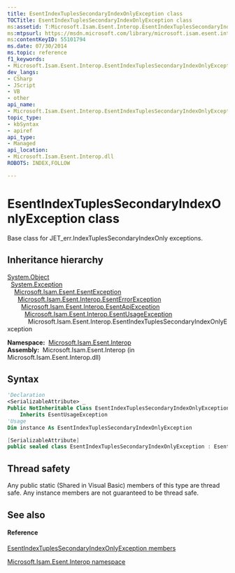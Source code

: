 ```yaml
---
title: EsentIndexTuplesSecondaryIndexOnlyException class
TOCTitle: EsentIndexTuplesSecondaryIndexOnlyException class
ms:assetid: T:Microsoft.Isam.Esent.Interop.EsentIndexTuplesSecondaryIndexOnlyException
ms:mtpsurl: https://msdn.microsoft.com/library/microsoft.isam.esent.interop.esentindextuplessecondaryindexonlyexception(v=EXCHG.10)
ms:contentKeyID: 55101794
ms.date: 07/30/2014
ms.topic: reference
f1_keywords:
- Microsoft.Isam.Esent.Interop.EsentIndexTuplesSecondaryIndexOnlyException
dev_langs:
- CSharp
- JScript
- VB
- other
api_name: 
- Microsoft.Isam.Esent.Interop.EsentIndexTuplesSecondaryIndexOnlyException
topic_type: 
- kbSyntax
- apiref
api_type: 
- Managed
api_location: 
- Microsoft.Isam.Esent.Interop.dll
ROBOTS: INDEX,FOLLOW

---
```


# EsentIndexTuplesSecondaryIndexOnlyException class

Base class for JET_err.IndexTuplesSecondaryIndexOnly exceptions.

## Inheritance hierarchy

[System.Object](/dotnet/api/system.object)  
  [System.Exception](/dotnet/api/system.exception)  
    [Microsoft.Isam.Esent.EsentException](./esentexception-class.md)  
      [Microsoft.Isam.Esent.Interop.EsentErrorException](./esenterrorexception-class.md)  
        [Microsoft.Isam.Esent.Interop.EsentApiException](./esentapiexception-class.md)  
          [Microsoft.Isam.Esent.Interop.EsentUsageException](./esentusageexception-class.md)  
            Microsoft.Isam.Esent.Interop.EsentIndexTuplesSecondaryIndexOnlyException  

**Namespace:**  [Microsoft.Isam.Esent.Interop](./microsoft.isam.esent.interop-namespace.md)  
**Assembly:**  Microsoft.Isam.Esent.Interop (in Microsoft.Isam.Esent.Interop.dll)

## Syntax

``` vb
'Declaration
<SerializableAttribute> _
Public NotInheritable Class EsentIndexTuplesSecondaryIndexOnlyException _
    Inherits EsentUsageException
'Usage
Dim instance As EsentIndexTuplesSecondaryIndexOnlyException
```

``` csharp
[SerializableAttribute]
public sealed class EsentIndexTuplesSecondaryIndexOnlyException : EsentUsageException
```

## Thread safety

Any public static (Shared in Visual Basic) members of this type are thread safe. Any instance members are not guaranteed to be thread safe.

## See also

#### Reference

[EsentIndexTuplesSecondaryIndexOnlyException members](./esentindextuplessecondaryindexonlyexception-members.md)

[Microsoft.Isam.Esent.Interop namespace](./microsoft.isam.esent.interop-namespace.md)